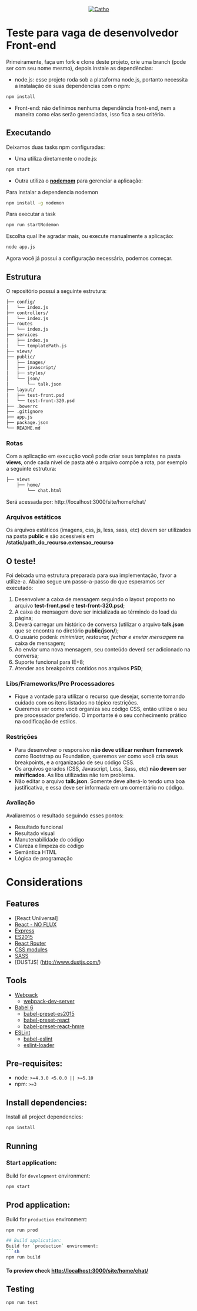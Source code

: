 <p align="center">
  <a href="http://www.catho.com.br">
      <img src="http://static.catho.com.br/svg/site/logoCathoB2c.svg" alt="Catho"/>
  </a>
</p>

# Teste para vaga de desenvolvedor Front-end
Primeiramente, faça um fork e clone deste projeto, crie uma branch (pode ser com seu nome mesmo), depois instale as dependências:

- node.js: esse projeto roda sob a plataforma node.js, portanto necessita a instalação de suas dependencias com o npm:
```sh
npm install
```

- Front-end: não definimos nenhuma dependência front-end, nem a maneira como elas serão gerenciadas, isso fica a seu critério.


## Executando
Deixamos duas tasks npm configuradas:

- Uma utiliza diretamente o node.js:
```sh
npm start
```

- Outra utiliza o **[nodemom](https://www.npmjs.com/package/nodemon)** para gerenciar a aplicação:

Para instalar a dependencia nodemon
```sh
npm install -g nodemon
```

Para executar a task
```sh
npm run startNodemon
```

Escolha qual lhe agradar mais, ou execute manualmente a aplicação:
```sh
node app.js
```

Agora você já possui a configuração necessária, podemos começar.

## Estrutura
O repositório possui a seguinte estrutura:
```md
├── config/
│   └── index.js
├── controllers/
│   └── index.js
├── routes
│   └── index.js
├── services
│   ├── index.js
│   └── templatePath.js
├── views/
├── public/
│   ├── images/
│   ├── javascript/
│   ├── styles/
│   └── json/
│       └── talk.json
├── layout/
│   ├── test-front.psd
│   └── test-front-320.psd
├── .bowerrc
├── .gitignore
├── app.js
├── package.json
└── README.md
```

### Rotas
Com a aplicação em execução você pode criar seus templates na pasta **views**, onde cada nível de pasta até o arquivo compõe a rota, por exemplo a seguinte estrutura:
```md
├── views
    ├── home/
        └── chat.html
```

Será acessada por: http://localhost:3000/site/home/chat/

### Arquivos estáticos
Os arquivos estáticos (imagens, css, js, less, sass, etc) devem ser utilizados na pasta **public** e são acessíveis em **/static/path_do_recurso.extensao_recurso**


## O teste!
Foi deixada uma estrutura preparada para sua implementação, favor a utilize-a. Abaixo segue um passo-a-passo do que esperamos ser executado:

1. Desenvolver a caixa de mensagem seguindo o layout proposto no arquivo **test-front.psd** e **test-front-320.psd**;
2. A caixa de mensagem deve ser inicializada ao términdo do load da página;
3. Deverá carregar um histórico de conversa (utilizar o arquivo **talk.json** que se encontra no diretório **public/json/**);
4. O usuário poderá:  *minimizar, restaurar, fechar e enviar mensagem* na caixa de mensagem;
5. Ao enviar uma nova mensagem, seu conteúdo deverá ser adicionado na conversa;
6. Suporte funcional para IE+8;
7. Atender aos breakpoints contidos nos arquivos **PSD**;


### Libs/Frameworks/Pre Processadores
- Fique a vontade para utilizar o recurso que desejar, somente tomando cuidado com os itens listados no tópico restrições.
- Queremos ver como você organiza seu código CSS, então utilize o seu pre processador preferido. O importante é o seu conhecimento prático na codificação de estilos.


### Restrições
- Para desenvolver o responsivo **não deve utilizar nenhum framework** como Bootstrap ou Foundation, queremos ver como você cria seus breakpoints, e a organização de seu código CSS.
- Os arquivos gerados (CSS, Javascript, Less, Sass, etc) **não devem ser minificados**. As libs utilizadas não tem problema.
- Não editar o arquivo **talk.json**. Somente deve alterá-lo tendo uma boa justificativa, e essa deve ser informada em um comentário no código.


### Avaliação
Avaliaremos o resultado seguindo esses pontos:

- Resultado funcional
- Resultado visual
- Manutenabilidade do código
- Clareza e limpeza do código
- Semântica HTML
- Lógica de programação

# Considerations

## Features
- [React Uniiversal]
- [React - NO FLUX](https://github.com/facebook/react)
- [Express](http://expressjs.com)
- [ES2015](https://babeljs.io/docs/learn-es2015)
- [React Router](https://github.com/reactjs/react-router)
- [CSS modules](https://github.com/css-modules/css-modules)
- [SASS](http://sass-lang.com)
- [DUSTJS] (http://www.dustjs.com/)

## Tools
- [Webpack](https://github.com/webpack/webpack)
    - [webpack-dev-server](https://github.com/webpack/webpack-dev-server)
- [Babel 6](https://github.com/babel/babel)
    - [babel-preset-es2015](https://github.com/babel/babel/tree/master/packages/babel-preset-es2015)
    - [babel-preset-react](https://github.com/babel/babel/tree/master/packages/babel-preset-react)
    - [babel-preset-react-hmre](https://github.com/babel/babel/tree/master/packages/babel-preset-react-hmre)
- [ESLint](https://github.com/eslint/eslint)
    - [babel-eslint](https://github.com/babel/babel-eslint)
    - [eslint-loader](https://github.com/MoOx/eslint-loader)


## Pre-requisites:
- node: `>=4.3.0 <5.0.0 || >=5.10`
- npm: `>=3`

## Install dependencies:
Install all project dependencies:
```sh
npm install
```

## Running

### Start application:
Build for `development` environment:
```sh
npm start
```

## Prod application:
Build for `production` environment:
```sh
npm run prod

## Build application:
Build for `production` environment:
```sh
npm run build
```
#### To preview check **[http://localhost:3000/site/home/chat/](http://localhost:3000/site/home/chat/)**

## Testing
```sh
npm run test
```